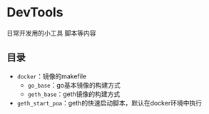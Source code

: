 # DevTools
日常开发用的小工具 脚本等内容



## 目录

- `docker`：镜像的makefile
  - `go_base`：go基本镜像的构建方式
  - `geth_base`：geth镜像的构建方式
- `geth_start_poa`：geth的快速启动脚本，默认在docker环境中执行
